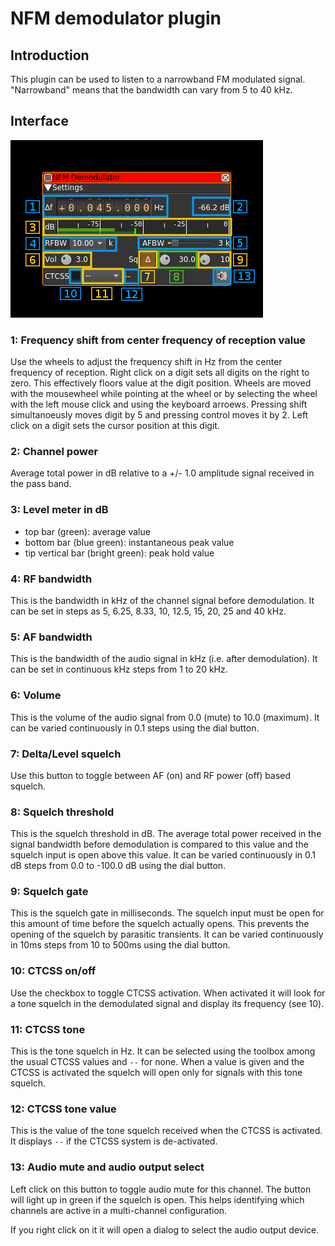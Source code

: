 <h1>NFM demodulator plugin</h1>

<h2>Introduction</h2>

This plugin can be used to listen to a narrowband FM modulated signal. "Narrowband" means that the bandwidth can vary from 5 to 40 kHz.

<h2>Interface</h2>

![NFM Demodulator plugin GUI](../../../doc/img/NFMdemod_plugin.png)

<h3>1: Frequency shift from center frequency of reception value</h3>

Use the wheels to adjust the frequency shift in Hz from the center frequency of reception. Right click on a digit sets all digits on the right to zero. This effectively floors value at the digit position. Wheels are moved with the mousewheel while pointing at the wheel or by selecting the wheel with the left mouse click and using the keyboard arroews. Pressing shift simultanoeusly moves digit by 5 and pressing control moves it by 2. Left click on a digit sets the cursor position at this digit. 

<h3>2: Channel power</h3>

Average total power in dB relative to a +/- 1.0 amplitude signal received in the pass band.

<h3>3: Level meter in dB</h3>

  - top bar (green): average value
  - bottom bar (blue green): instantaneous peak value
  - tip vertical bar (bright green): peak hold value

<h3>4: RF bandwidth</h3>

This is the bandwidth in kHz of the channel signal before demodulation. It can be set in steps as 5, 6.25, 8.33, 10, 12.5, 15, 20, 25 and 40 kHz.

<h3>5: AF bandwidth</h3>

This is the bandwidth of the audio signal in kHz (i.e. after demodulation). It can be set in continuous kHz steps from 1 to 20 kHz.

<h3>6: Volume</h3>

This is the volume of the audio signal from 0.0 (mute) to 10.0 (maximum). It can be varied continuously in 0.1 steps using the dial button.

<h3>7: Delta/Level squelch</h3>

Use this button to toggle between AF (on) and RF power (off) based squelch.

<h3>8: Squelch threshold</h3>

This is the squelch threshold in dB. The average total power received in the signal bandwidth before demodulation is compared to this value and the squelch input is open above this value. It can be varied continuously in 0.1 dB steps from 0.0 to -100.0 dB using the dial button.

<h3>9: Squelch gate</h3>

This is the squelch gate in milliseconds. The squelch input must be open for this amount of time before the squelch actually opens. This prevents the opening of the squelch by parasitic transients. It can be varied continuously in 10ms steps from 10 to 500ms using the dial button.

<h3>10: CTCSS on/off</h3>

Use the checkbox to toggle CTCSS activation. When activated it will look for a tone squelch in the demodulated signal and display its frequency (see 10). 

<h3>11: CTCSS tone</h3>

This is the tone squelch in Hz. It can be selected using the toolbox among the usual CTCSS values and `--` for none. When a value is given and the CTCSS is activated the squelch will open only for signals with this tone squelch.

<h3>12: CTCSS tone value</h3>

This is the value of the tone squelch received when the CTCSS is activated. It displays `--` if the CTCSS system is de-activated.

<h3>13: Audio mute and audio output select</h3>

Left click on this button to toggle audio mute for this channel. The button will light up in green if the squelch is open. This helps identifying which channels are active in a multi-channel configuration.

If you right click on it it will open a dialog to select the audio output device.